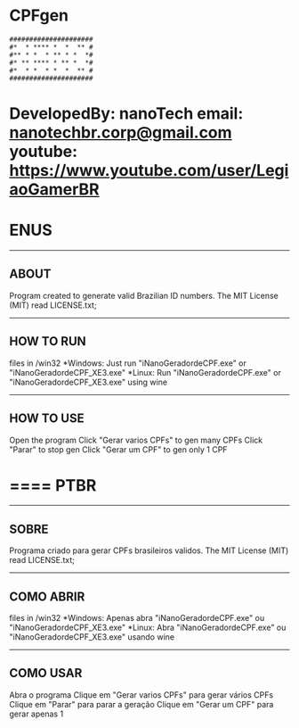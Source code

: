 # CPFgen
```
#####################
#*  * **** *  *  ** #
#** * *  * ** * *  *#
#* ** **** * ** *  *#
#*  * *  * *  *  ** #
#####################
```
DevelopedBy: nanoTech
email: nanotechbr.corp@gmail.com
youtube: https://www.youtube.com/user/LegiaoGamerBR
====
ENUS
====
-------------------------------------------------------
ABOUT
-------------------------------------------------------
Program created to generate valid Brazilian ID numbers.
The MIT License (MIT) read LICENSE.txt;	


-------------------------------------------------------
HOW TO RUN
-------------------------------------------------------
files in /win32
*Windows: Just run "iNanoGeradordeCPF.exe" or "iNanoGeradordeCPF_XE3.exe"
*Linux: Run "iNanoGeradordeCPF.exe" or "iNanoGeradordeCPF_XE3.exe" using wine

-------------------------------------------------------
HOW TO USE
-------------------------------------------------------
Open the program
Click "Gerar varios CPFs" to gen many CPFs
Click "Parar" to stop gen
Click "Gerar um CPF" to gen only 1 CPF

====
PTBR
====
-------------------------------------------------------
SOBRE
-------------------------------------------------------
Programa criado para gerar CPFs brasileiros validos.
The MIT License (MIT) read LICENSE.txt;	


-------------------------------------------------------
COMO ABRIR
-------------------------------------------------------
files in /win32
*Windows: Apenas abra "iNanoGeradordeCPF.exe" ou "iNanoGeradordeCPF_XE3.exe"
*Linux: Abra "iNanoGeradordeCPF.exe" ou "iNanoGeradordeCPF_XE3.exe" usando wine

-------------------------------------------------------
COMO USAR
-------------------------------------------------------
Abra o programa
Clique em "Gerar varios CPFs" para gerar vários CPFs
Clique em "Parar" para parar a geração
Clique em "Gerar um CPF" para gerar apenas 1
